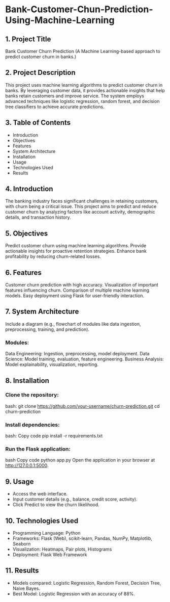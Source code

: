 # Bank-Customer-Chun-Prediction-Using-Machine-Learning

## 1. Project Title
Bank Customer Churn Prediction
(A Machine Learning-based approach to predict customer churn in banks.)

## 2. Project Description
This project uses machine learning algorithms to predict customer churn in banks. By leveraging customer data, it provides actionable insights that help banks retain customers and improve service. The system employs advanced techniques like logistic regression, random forest, and decision tree classifiers to achieve accurate predictions.

## 3. Table of Contents
- Introduction
- Objectives
- Features
- System Architecture
- Installation
- Usage
- Technologies Used
- Results

## 4. Introduction
The banking industry faces significant challenges in retaining customers, with churn being a critical issue. This project aims to predict and reduce customer churn by analyzing factors like account activity, demographic details, and transaction history.

## 5. Objectives
Predict customer churn using machine learning algorithms.
Provide actionable insights for proactive retention strategies.
Enhance bank profitability by reducing churn-related losses.

## 6. Features
Customer churn prediction with high accuracy.
Visualization of important features influencing churn.
Comparison of multiple machine learning models.
Easy deployment using Flask for user-friendly interaction.

## 7. System Architecture
Include a diagram (e.g., flowchart of modules like data ingestion, preprocessing, training, and prediction).
### Modules:
Data Engineering: Ingestion, preprocessing, model deployment.
Data Science: Model training, evaluation, feature engineering.
Business Analysis: Model explainability, visualization, reporting.
## 8. Installation
### Clone the repository:
bash:
git clone https://github.com/your-username/churn-prediction.git
cd churn-prediction
### Install dependencies:
bash:
Copy code
pip install -r requirements.txt
###  Run the Flask application:
bash
Copy code
python app.py
Open the application in your browser at http://127.0.0.1:5000.

## 9. Usage 
- Access the web interface.
- Input customer details (e.g., balance, credit score, activity).
- Click Predict to view the churn likelihood.

## 10. Technologies Used
- Programming Language: Python
- Frameworks: Flask (Web), scikit-learn, Pandas, NumPy, Matplotlib, Seaborn
- Visualization: Heatmaps, Pair plots, Histograms
- Deployment: Flask Web Framework

## 11. Results
- Models compared: Logistic Regression, Random Forest, Decision Tree, Naive Bayes.
- Best Model: Logistic Regression with an accuracy of 88%.
